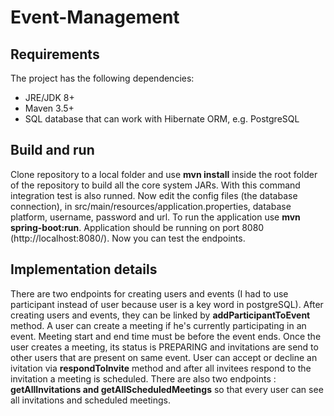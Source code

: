 # Event-Management

## Requirements

The project has the following dependencies:

- JRE/JDK 8+
- Maven 3.5+
- SQL database that can work with Hibernate ORM, e.g. PostgreSQL

## Build and run

Clone repository to a local folder and use **mvn install** inside the root folder of the repository to build all the core system JARs. With this command integration test is also runned. Now edit the config files (the database connection), in src/main/resources/application.properties, database platform, username, password and url. To run the application use **mvn spring-boot:run**. Application should be running on port 8080 (http://localhost:8080/). Now you can test the endpoints.

## Implementation details

There are two endpoints for creating users and events (I had to use participant instead of user because user is a key word in postgreSQL). After creating users and events, they can be linked by **addParticipantToEvent** method. A user can create a meeting if he's currently participating in an event. Meeting start and end time must be before the event ends. Once the user creates a meeting, its status is PREPARING and invitations are send to other users that are present on same event. User can accept or decline an ivitation via **respondToInvite** method and after all invitees respond to the invitation a meeting is scheduled. There are also two endpoints : **getAllInvitations and getAllScheduledMeetings** so that every user can see all invitations and scheduled meetings.
